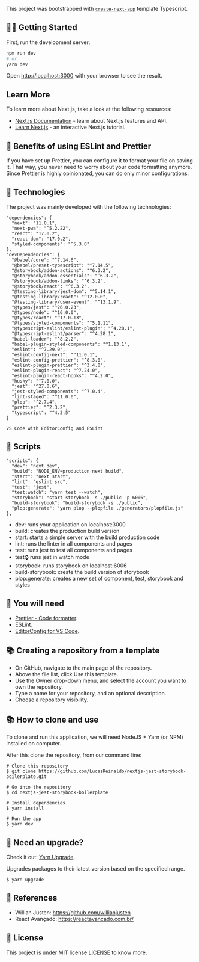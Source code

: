 This project was bootstrapped with [`create-next-app`](https://github.com/vercel/next.js/tree/canary/packages/create-next-app) template Typescript.

## 👨‍💻 Getting Started

First, run the development server:

```bash
npm run dev
# or
yarn dev
```

Open [http://localhost:3000](http://localhost:3000) with your browser to see the result.

## Learn More

To learn more about Next.js, take a look at the following resources:

- [Next.js Documentation](https://nextjs.org/docs) - learn about Next.js features and API.
- [Learn Next.js](https://nextjs.org/learn) - an interactive Next.js tutorial.

## 🤔 Benefits of using ESLint and Prettier

If you have set up Prettier, you can configure it to format your file on saving it. That way, you never need to worry about your code formatting anymore. Since Prettier is highly opinionated, you can do only minor configurations.

## 🚀 Technologies

The project was mainly developed with the following technologies:

```
"dependencies": {
  "next": "11.0.1",
  "next-pwa": "^5.2.22",
  "react": "17.0.2",
  "react-dom": "17.0.2",
  "styled-components": "^5.3.0"
},
"devDependencies": {
  "@babel/core": "^7.14.6",
  "@babel/preset-typescript": "^7.14.5",
  "@storybook/addon-actions": "^6.3.2",
  "@storybook/addon-essentials": "^6.3.2",
  "@storybook/addon-links": "^6.3.2",
  "@storybook/react": "^6.3.2",
  "@testing-library/jest-dom": "^5.14.1",
  "@testing-library/react": "^12.0.0",
  "@testing-library/user-event": "^13.1.9",
  "@types/jest": "^26.0.23",
  "@types/node": "^16.0.0",
  "@types/react": "^17.0.13",
  "@types/styled-components": "^5.1.11",
  "@typescript-eslint/eslint-plugin": "^4.28.1",
  "@typescript-eslint/parser": "^4.28.1",
  "babel-loader": "^8.2.2",
  "babel-plugin-styled-components": "^1.13.1",
  "eslint": "^7.29.0",
  "eslint-config-next": "^11.0.1",
  "eslint-config-prettier": "^8.3.0",
  "eslint-plugin-prettier": "^3.4.0",
  "eslint-plugin-react": "^7.24.0",
  "eslint-plugin-react-hooks": "^4.2.0",
  "husky": "^7.0.0",
  "jest": "^27.0.6",
  "jest-styled-components": "^7.0.4",
  "lint-staged": "^11.0.0",
  "plop": "^2.7.4",
  "prettier": "^2.3.2",
  "typescript": "^4.3.5"
}

VS Code with EditorConfig and ESLint
```
## 📝 Scripts

```
"scripts": {
  "dev": "next dev",
  "build": "NODE_ENV=production next build",
  "start": "next start",
  "lint": "eslint src",
  "test": "jest",
  "test:watch": "yarn test --watch",
  "storybook": "start-storybook -s ./public -p 6006",
  "build-storybook": "build-storybook -s ./public",
  "plop:generate": "yarn plop --plopfile ./generators/plopfile.js"
},
```

- dev: runs your application on localhost:3000
- build: creates the production build version
- start: starts a simple server with the build production code
- lint: runs the linter in all components and pages
- test: runs jest to test all components and pages
- test:watch: runs jest in watch mode
- storybook: runs storybook on localhost:6006
- build-storybook: create the build version of storybook
- plop:generate: creates a new set of component, test, storybook and styles

## 🧩 You will need

- [Prettier - Code formatter](https://marketplace.visualstudio.com/items?itemName=esbenp.prettier-vscode).
- [ESLint](https://marketplace.visualstudio.com/items?itemName=dbaeumer.vscode-eslint).
- [EditorConfig for VS Code](https://marketplace.visualstudio.com/items?itemName=EditorConfig.EditorConfig).

## 📚 Creating a repository from a template

- On GitHub, navigate to the main page of the repository.
- Above the file list, click Use this template.
- Use the Owner drop-down menu, and select the account you want to own the repository.
- Type a name for your repository, and an optional description.
- Choose a repository visibility.

## 📚 How to clone and use

To clone and run this application, we will need NodeJS + Yarn (or NPM) installed on computer.

After this clone the repository, from our command line:

```
# Clone this repository
$ git clone https://github.com/LucasReinaldo/nextjs-jest-storybook-boilerplate.git

# Go into the repository
$ cd nextjs-jest-storybook-boilerplate

# Install dependencies
$ yarn install

# Run the app
$ yarn dev
```

## 🧠 Need an upgrade?

Check it out: [Yarn Upgrade](https://classic.yarnpkg.com/en/docs/cli/upgrade/).

Upgrades packages to their latest version based on the specified range.

```
$ yarn upgrade
```

## 👋 References

- Willian Justen: https://github.com/willianjusten
- React Avançado: https://reactavancado.com.br/

## 📖 License

This project is under MIT license [LICENSE](LICENSE.md) to know more.
